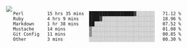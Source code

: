 

<a href="https://github.com/anuraghazra/github-readme-stats">
  <img align="left" src="https://github-readme-stats.vercel.app/api?username=kfly8&count_private=true&show_icons=true&theme=calm" />
</a>


<!--START_SECTION:waka-->

```text
Perl         15 hrs 35 mins  █████████████████▓░░░░░░░   71.12 %
Ruby         4 hrs 9 mins    ████▓░░░░░░░░░░░░░░░░░░░░   18.96 %
Markdown     1 hr 38 mins    ██░░░░░░░░░░░░░░░░░░░░░░░   07.52 %
Mustache     14 mins         ▒░░░░░░░░░░░░░░░░░░░░░░░░   01.08 %
Git Config   11 mins         ▒░░░░░░░░░░░░░░░░░░░░░░░░   00.85 %
Other        3 mins          ░░░░░░░░░░░░░░░░░░░░░░░░░   00.30 %
```

<!--END_SECTION:waka-->
